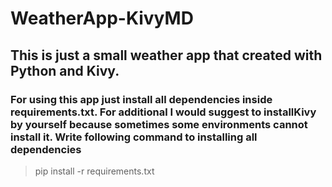 # WeatherApp-KivyMD

## This is just a small weather app that created with Python and Kivy.

### For using this app just install all dependencies inside **requirements.txt**. For additional I would suggest to installKivy by yourself because sometimes some environments cannot install it. Write following command to installing all dependencies

> pip install -r requirements.txt
